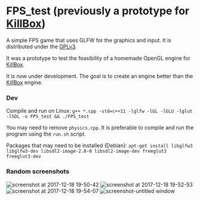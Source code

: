 # FPS_test (previously a prototype for [KillBox](https://github.com/AXDOOMER/KillBox))

A simple FPS game that uses GLFW for the graphics and input. It is distributed under the [GPLv3](https://www.gnu.org/licenses/gpl-3.0.en.html).

It was a prototype to test the feasibility of a homemade OpenGL engine for [KillBox](https://github.com/AXDOOMER/KillBox).

It is now under development. The goal is to create an engine better than the [KillBox](https://github.com/AXDOOMER/KillBox) engine.

### Dev

Compile and run on Linux: `g++ *.cpp -std=c++11 -lglfw -lGL -lGLU -lglut -lSDL -o FPS_test && ./FPS_test`

You may need to remove `physics.cpp`. It is preferable to compile and run the program using the `run.sh` script.

Packages that may need to be installed (Debian): `apt-get install libglfw3 libglfw3-dev libsdl2-image-2.0-0 libsdl2-image-dev freeglut3 freeglut3-dev`

### Random screenshots

![screenshot at 2017-12-18 19-50-42](https://user-images.githubusercontent.com/6194072/34324771-efb26d0a-e84b-11e7-9c4a-a0529cafe437.png)
![screenshot at 2017-12-18 19-52-53](https://user-images.githubusercontent.com/6194072/34324772-efc4187a-e84b-11e7-8282-05aad338cde3.png)
![screenshot at 2017-12-18 19-54-07](https://user-images.githubusercontent.com/6194072/34324773-efd47c06-e84b-11e7-8a3c-71d3ca3fc26e.png)
![screenshot-untitled window](https://user-images.githubusercontent.com/6194072/34324774-efe54d1a-e84b-11e7-9193-9fe29b546288.png)
